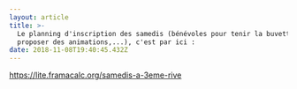 ```yaml
---
layout: article
title: >-
  Le planning d'inscription des samedis (bénévoles pour tenir la buvette,
  proposer des animations,...), c'est par ici :
date: 2018-11-08T19:40:45.432Z
---
```

<https://lite.framacalc.org/samedis-a-3eme-rive>
